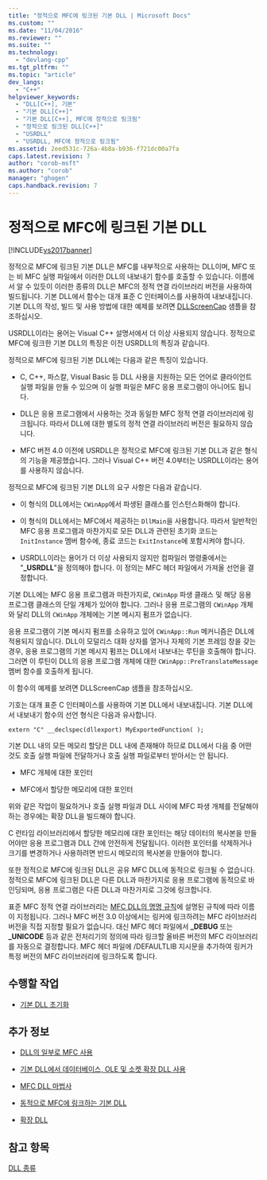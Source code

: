 ```yaml
---
title: "정적으로 MFC에 링크된 기본 DLL | Microsoft Docs"
ms.custom: ""
ms.date: "11/04/2016"
ms.reviewer: ""
ms.suite: ""
ms.technology: 
  - "devlang-cpp"
ms.tgt_pltfrm: ""
ms.topic: "article"
dev_langs: 
  - "C++"
helpviewer_keywords: 
  - "DLL[C++], 기본"
  - "기본 DLL[C++]"
  - "기본 DLL[C++], MFC에 정적으로 링크됨"
  - "정적으로 링크된 DLL[C++]"
  - "USRDLL"
  - "USRDLL, MFC에 정적으로 링크됨"
ms.assetid: 2eed531c-726a-4b8a-b936-f721dc00a7fa
caps.latest.revision: 7
author: "corob-msft"
ms.author: "corob"
manager: "ghogen"
caps.handback.revision: 7
---
```

# 정적으로 MFC에 링크된 기본 DLL
[!INCLUDE[vs2017banner](../assembler/inline/includes/vs2017banner.md)]

정적으로 MFC에 링크된 기본 DLL은 MFC를 내부적으로 사용하는 DLL이며, MFC 또는 비 MFC 실행 파일에서 이러한 DLL의 내보내기 함수를 호출할 수 있습니다.  이름에서 알 수 있듯이 이러한 종류의 DLL은 MFC의 정적 연결 라이브러리 버전을 사용하여 빌드됩니다.  기본 DLL에서 함수는 대개 표준 C 인터페이스를 사용하여 내보내집니다.  기본 DLL의 작성, 빌드 및 사용 방법에 대한 예제를 보려면 [DLLScreenCap](http://msdn.microsoft.com/ko-kr/2171291d-3a50-403b-90a1-d93c2acb4f4a) 샘플을 참조하십시오.  
  
 USRDLL이라는 용어는 Visual C\+\+ 설명서에서 더 이상 사용되지 않습니다.  정적으로 MFC에 링크한 기본 DLL의 특징은 이전 USRDLL의 특징과 같습니다.  
  
 정적으로 MFC에 링크된 기본 DLL에는 다음과 같은 특징이 있습니다.  
  
-   C, C\+\+, 파스칼, Visual Basic 등 DLL 사용을 지원하는 모든 언어로 클라이언트 실행 파일을 만들 수 있으며 이 실행 파일은 MFC 응용 프로그램이 아니어도 됩니다.  
  
-   DLL은 응용 프로그램에서 사용하는 것과 동일한 MFC 정적 연결 라이브러리에 링크됩니다.  따라서 DLL에 대한 별도의 정적 연결 라이브러리 버전은 필요하지 않습니다.  
  
-   MFC 버전 4.0 이전에 USRDLL은 정적으로 MFC에 링크된 기본 DLL과 같은 형식의 기능을 제공했습니다.  그러나 Visual C\+\+ 버전 4.0부터는 USRDLL이라는 용어를 사용하지 않습니다.  
  
 정적으로 MFC에 링크된 기본 DLL의 요구 사항은 다음과 같습니다.  
  
-   이 형식의 DLL에서는 `CWinApp`에서 파생된 클래스를 인스턴스화해야 합니다.  
  
-   이 형식의 DLL에서는 MFC에서 제공하는 `DllMain`을 사용합니다.  따라서 일반적인 MFC 응용 프로그램과 마찬가지로 모든 DLL과 관련된 초기화 코드는 `InitInstance` 멤버 함수에, 종료 코드는 `ExitInstance`에 포함시켜야 합니다.  
  
-   USRDLL이라는 용어가 더 이상 사용되지 않지만 컴파일러 명령줄에서는 "**\_USRDLL**"을 정의해야 합니다.  이 정의는 MFC 헤더 파일에서 가져올 선언을 결정합니다.  
  
 기본 DLL에는 MFC 응용 프로그램과 마찬가지로, `CWinApp` 파생 클래스 및 해당 응용 프로그램 클래스의 단일 개체가 있어야 합니다.  그러나 응용 프로그램의 `CWinApp` 개체와 달리 DLL의 `CWinApp` 개체에는 기본 메시지 펌프가 없습니다.  
  
 응용 프로그램이 기본 메시지 펌프를 소유하고 있어 `CWinApp::Run` 메커니즘은 DLL에 적용되지 않습니다.  DLL이 모덜리스 대화 상자를 열거나 자체의 기본 프레임 창을 갖는 경우, 응용 프로그램의 기본 메시지 펌프는 DLL에서 내보내는 루틴을 호출해야 합니다. 그러면 이 루틴이 DLL의 응용 프로그램 개체에 대한 `CWinApp::PreTranslateMessage` 멤버 함수를 호출하게 됩니다.  
  
 이 함수의 예제를 보려면 DLLScreenCap 샘플을 참조하십시오.  
  
 기호는 대개 표준 C 인터페이스를 사용하여 기본 DLL에서 내보내집니다.  기본 DLL에서 내보내기 함수의 선언 형식은 다음과 유사합니다.  
  
```  
extern "C" __declspec(dllexport) MyExportedFunction( );  
```  
  
 기본 DLL 내의 모든 메모리 할당은 DLL 내에 존재해야 하므로 DLL에서 다음 중 어떤 것도 호출 실행 파일에 전달하거나 호출 실행 파일로부터 받아서는 안 됩니다.  
  
-   MFC 개체에 대한 포인터  
  
-   MFC에서 할당한 메모리에 대한 포인터  
  
 위와 같은 작업이 필요하거나 호출 실행 파일과 DLL 사이에 MFC 파생 개체를 전달해야 하는 경우에는 확장 DLL을 빌드해야 합니다.  
  
 C 런타임 라이브러리에서 할당한 메모리에 대한 포인터는 해당 데이터의 복사본을 만들어야만 응용 프로그램과 DLL 간에 안전하게 전달됩니다.  이러한 포인터를 삭제하거나 크기를 변경하거나 사용하려면 반드시 메모리의 복사본을 만들어야 합니다.  
  
 또한 정적으로 MFC에 링크된 DLL은 공유 MFC DLL에 동적으로 링크될 수 없습니다.  정적으로 MFC에 링크된 DLL은 다른 DLL과 마찬가지로 응용 프로그램에 동적으로 바인딩되며, 응용 프로그램은 다른 DLL과 마찬가지로 그것에 링크합니다.  
  
 표준 MFC 정적 연결 라이브러리는 [MFC DLL의 명명 규칙](../build/naming-conventions-for-mfc-dlls.md)에 설명된 규칙에 따라 이름이 지정됩니다.  그러나 MFC 버전 3.0 이상에서는 링커에 링크하려는 MFC 라이브러리 버전을 직접 지정할 필요가 없습니다.  대신 MFC 헤더 파일에서 **\_DEBUG** 또는 **\_UNICODE** 등과 같은 전처리기의 정의에 따라 링크할 올바른 버전의 MFC 라이브러리를 자동으로 결정합니다.  MFC 헤더 파일에 \/DEFAULTLIB 지시문을 추가하여 링커가 특정 버전의 MFC 라이브러리에 링크하도록 합니다.  
  
## 수행할 작업  
  
-   [기본 DLL 초기화](../build/initializing-regular-dlls.md)  
  
## 추가 정보  
  
-   [DLL의 일부로 MFC 사용](../mfc/tn011-using-mfc-as-part-of-a-dll.md)  
  
-   [기본 DLL에서 데이터베이스, OLE 및 소켓 확장 DLL 사용](../build/using-database-ole-and-sockets-extension-dlls-in-regular-dlls.md)  
  
-   [MFC DLL 마법사](../mfc/reference/mfc-dll-wizard.md)  
  
-   [동적으로 MFC에 링크하는 기본 DLL](../build/regular-dlls-dynamically-linked-to-mfc.md)  
  
-   [확장 DLL](../build/extension-dlls-overview.md)  
  
## 참고 항목  
 [DLL 종류](../build/kinds-of-dlls.md)